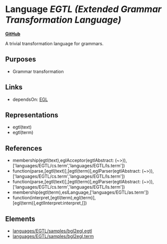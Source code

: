 # Language _EGTL (Extended Grammar Transformation Language)_
**[GitHub](https://github.com/softlang/yas/blob/master/languages/EGTL)**

A trivial transformation language for grammars.

## Purposes
* Grammar transformation

## Links
* dependsOn: [EGL](http://softlang.github.io/yas/languages/EGL.html)

## Representations
* egtl(text)
* egtl(term)

## References
* membership(egtl(text),eglAcceptor(egtlAbstract: (~>)),['languages/EGTL/cs.term','languages/EGTL/ls.term'])
* function(parse,[egtl(text)],[egtl(term)],eglParser(egtlAbstract: (~>)),['languages/EGTL/cs.term','languages/EGTL/ls.term'])
* function(parse,[egtl(text)],[egtl(term)],eglParser(egtlAbstract: (~>)),['languages/EGTL/cs.term','languages/EGTL/ls.term'])
* membership(egtl(term),eslLanguage,['languages/EGTL/as.term'])
* function(interpret,[egtl(term),egl(term)],[egl(term)],egtlInterpret:interpret,[])

## Elements
* [languages/EGTL/samples/bgl2egl.egtl](../files/languages-EGTL-samples-bgl2egl.egtl.md)
* [languages/EGTL/samples/bgl2egl.term](../files/languages-EGTL-samples-bgl2egl.term.md)

